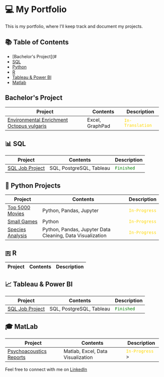 # 💻 My Portfolio

This is my portfolio, where I'll keep track and document my projects.

## 📚 Table of Contents

- [Bachelor's Project](#
- [SQL](#-sql)
- [Python](#-python-projects)
- [R](#-r)
- [Tableau & Power BI](#-tableau--power-bi)
- [Matlab](#-matlab)

## Bachelor's Project

| Project | Contents | Description |
| ------- | ----- | ----------- |
| [Environmental Enrichment Octopus vulgaris](https://github.com/ManuelMPinto/Environmental-Enrichment-Octopus) | Excel, GraphPad | <code style="color : gold">In-Translation</code> |

## 📊 SQL

| Project | Contents | Description |
| ------- | ----- | ----------- |
| [SQL Job Project](https://github.com/ManuelMPinto/SQL-Project-Data-Job-Analysis.git) | SQL, PostgreSQL, Tableau | <code style="color : green">Finished</code> |

## 🐍 Python Projects

| Project | Contents | Description |
| ------- | ----- | ----------- |
| [Top 5000 Movies](https://github.com/ManuelMPinto/Top-5000-Movies) | Python, Pandas, Jupyter | <code style="color : gold">In-Progress</code> |
| [Small Games](https://github.com/ManuelMPinto/Small-Games) | Python | <code style="color : gold">In-Progress</code> |
| [Species Analysis](https://github.com/ManuelMPinto/Species-Analysis.git) | Python, Pandas, Jupyter Data Cleaning, Data Visualization | <code style="color : gold">In-Progress</code> |


## 🇷 R

| Project | Contents | Description |
| ------- | ----- | ----------- |

## 📈 Tableau & Power BI

| Project | Contents | Description |
| ------- | ----- | ----------- |
| [SQL Job Project](https://github.com/ManuelMPinto/SQL-Project-Data-Job-Analysis.git) | SQL, PostgreSQL, Tableau | <code style="color : green">Finished</code> |

## 🎓 MatLab

| Project | Contents | Description |
| ------- | ----- | ----------- |
| [Psychoacoustics Reports](https://github.com/ManuelMPinto/Psychoacoustics-Report.git) | Matlab, Excel, Data Visualization | <code style="color : gold">In-Progress</code> > |

Feel free to connect with me on [LinkedIn](#https://www.linkedin.com/in/manuel-pinto-100355264/) 


